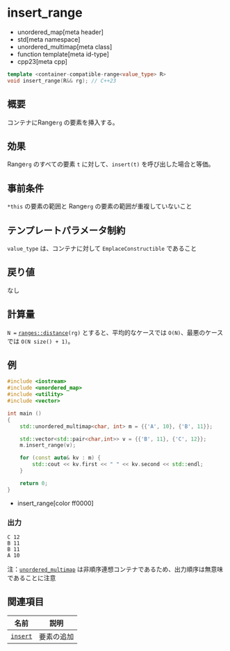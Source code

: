 # insert_range
* unordered_map[meta header]
* std[meta namespace]
* unordered_multimap[meta class]
* function template[meta id-type]
* cpp23[meta cpp]

```cpp
template <container-compatible-range<value_type> R>
void insert_range(R&& rg); // C++23
```

## 概要
コンテナにRange`rg` の要素を挿入する。


## 効果
Range`rg` のすべての要素 `t` に対して、`insert(t)` を呼び出した場合と等価。


## 事前条件
`*this` の要素の範囲と Range`rg` の要素の範囲が重複していないこと


## テンプレートパラメータ制約
`value_type` は、コンテナに対して `EmplaceConstructible` であること


## 戻り値
なし


## 計算量
`N =` [`ranges::distance`](../../iterator/ranges_distance.md)`(rg)` とすると、平均的なケースでは `O(N)`、最悪のケースでは `O(N size() + 1)`。


## 例
```cpp example
#include <iostream>
#include <unordered_map>
#include <utility>
#include <vector>

int main ()
{
    std::unordered_multimap<char, int> m = {{'A', 10}, {'B', 11}};

    std::vector<std::pair<char,int>> v = {{'B', 11}, {'C', 12}};
    m.insert_range(v);

    for (const auto& kv : m) {
        std::cout << kv.first << " " << kv.second << std::endl;
    }

    return 0;
}
```
* insert_range[color ff0000]

### 出力
```
C 12
B 11
B 11
A 10
```
注：[`unordered_multimap`](/reference/unordered_map/unordered_multimap.md) は非順序連想コンテナであるため、出力順序は無意味であることに注意


## 関連項目

| 名前                                      | 説明                  |
|-------------------------------------------|----------------------|
| [`insert`](insert.md)                     | 要素の追加             |
